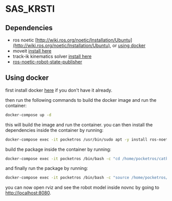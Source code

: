 # SAS_KRSTI

## Dependencies
- ros noetic [http://wiki.ros.org/noetic/Installation/Ubuntu](http://wiki.ros.org/noetic/Installation/Ubuntu), or [using docker](#using-docker)
- moveit [install here](https://moveit.ros.org/install/)
- track-ik kinematics solver [install here](https://ros-planning.github.io/moveit_tutorials/doc/trac_ik/trac_ik_tutorial.html)
- [ros-noetic-robot-state-publisher](http://wiki.ros.org/robot_state_publisher)

## Using docker
first install docker [here](https://docs.docker.com/engine/install/ubuntu/) if you don't have it already.

then run the following commands to build the docker image and run the container:
```bash
docker-compose up -d
```
this will build the image and run the container. you can then install the dependencies inside the container by running:
```bash
docker-compose exec -it pocketros /usr/bin/sudo apt -y install ros-noetic-moveit ros-noetic-trac-ik-kinematics-plugin ros-noetic-joint-state-publisher
```
build the package inside the container by running:
```bash
docker-compose exec -it pocketros /bin/bash -c "cd /home/pocketros/catkin_ws && catkin build"
```
and finally run the package by running:
```bash
docker-compose exec -it pocketros /bin/bash -c "source /home/pocketros/catkin_ws/devel/setup.bash && DISPLAY=:0 roslaunch rosaya rosaya.launch"
```
you can now open rviz and see the robot model inside novnc by going to [http://localhost:8080](http://localhost:8080).
